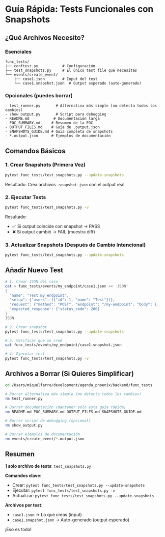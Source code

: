 # Guía Rápida: Tests Funcionales con Snapshots

## ¿Qué Archivos Necesito?

### Esenciales
```
func_tests/
├── conftest.py           # Configuración
├── test_snapshots.py     # El único test file que necesitas
└── events/create_event/
    ├── case1.json        # Input del test
    └── case1.snapshot.json  # Output esperado (auto-generado)
```

### Opcionales (puedes borrar)
```
- test_runner.py       # Alternativa más simple (no detecta todos los cambios)
- show_output.py       # Script para debugging
- README.md           # Documentación larga
- POC_SUMMARY.md     # Resumen de la POC
- OUTPUT_FILES.md    # Guía de .output.json
- SNAPSHOTS_GUIDE.md # Guía completa de snapshots
- *.output.json      # Ejemplos de documentación
```

## Comandos Básicos

### 1. Crear Snapshots (Primera Vez)
```bash
pytest func_tests/test_snapshots.py --update-snapshots
```

Resultado: Crea archivos `.snapshot.json` con el output real.

### 2. Ejecutar Tests
```bash
pytest func_tests/test_snapshots.py -v
```

Resultado: 
- ✅ Si output coincide con snapshot → PASS
- ❌ Si output cambió → FAIL (muestra diff)

### 3. Actualizar Snapshots (Después de Cambio Intencional)
```bash
pytest func_tests/test_snapshots.py --update-snapshots
```

## Añadir Nuevo Test

```bash
# 1. Crear JSON del caso
cat > func_tests/events/my_endpoint/case1.json << 'JSON'
{
  "name": "Test my endpoint",
  "setup": {"users": [{"id": 1, "name": "Test"}]},
  "request": {"method": "POST", "endpoint": "/my-endpoint", "body": {...}},
  "expected_response": {"status_code": 200}
}
JSON

# 2. Crear snapshot
pytest func_tests/test_snapshots.py --update-snapshots

# 3. Verificar que se creó
cat func_tests/events/my_endpoint/case1.snapshot.json

# 4. Ejecutar test
pytest func_tests/test_snapshots.py -v
```

## Archivos a Borrar (Si Quieres Simplificar)

```bash
cd /Users/miquelfarre/development/agenda_phoenix/backend/func_tests

# Borrar alternativa más simple (no detecta todos los cambios)
rm test_runner.py

# Borrar documentación (mantener solo esta guía rápida)
rm README.md POC_SUMMARY.md OUTPUT_FILES.md SNAPSHOTS_GUIDE.md

# Borrar script de debugging (opcional)
rm show_output.py

# Borrar ejemplos de documentación
rm events/create_event/*.output.json
```

## Resumen

**1 solo archivo de tests**: `test_snapshots.py`

**Comandos clave**:
- Crear: `pytest func_tests/test_snapshots.py --update-snapshots`
- Ejecutar: `pytest func_tests/test_snapshots.py -v`
- Actualizar: `pytest func_tests/test_snapshots.py --update-snapshots`

**Archivos por test**:
- `case1.json` → Lo que creas (input)
- `case1.snapshot.json` → Auto-generado (output esperado)

¡Eso es todo!
